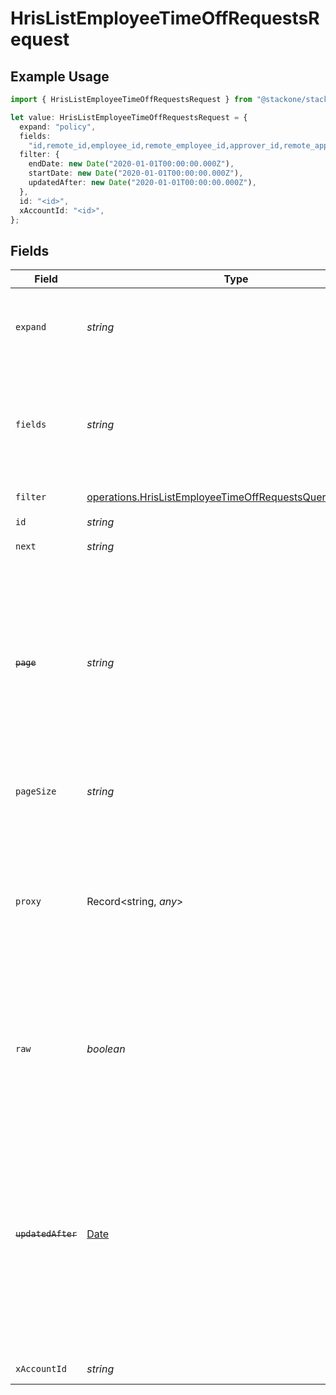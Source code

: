 # HrisListEmployeeTimeOffRequestsRequest

## Example Usage

```typescript
import { HrisListEmployeeTimeOffRequestsRequest } from "@stackone/stackone-client-ts/sdk/models/operations";

let value: HrisListEmployeeTimeOffRequestsRequest = {
  expand: "policy",
  fields:
    "id,remote_id,employee_id,remote_employee_id,approver_id,remote_approver_id,status,type,start_date,end_date,start_half_day,end_half_day,time_off_policy_id,remote_time_off_policy_id,reason,comment,duration,created_at,updated_at,policy,unified_custom_fields",
  filter: {
    endDate: new Date("2020-01-01T00:00:00.000Z"),
    startDate: new Date("2020-01-01T00:00:00.000Z"),
    updatedAfter: new Date("2020-01-01T00:00:00.000Z"),
  },
  id: "<id>",
  xAccountId: "<id>",
};
```

## Fields

| Field                                                                                                                                                                                                                                                          | Type                                                                                                                                                                                                                                                           | Required                                                                                                                                                                                                                                                       | Description                                                                                                                                                                                                                                                    | Example                                                                                                                                                                                                                                                        |
| -------------------------------------------------------------------------------------------------------------------------------------------------------------------------------------------------------------------------------------------------------------- | -------------------------------------------------------------------------------------------------------------------------------------------------------------------------------------------------------------------------------------------------------------- | -------------------------------------------------------------------------------------------------------------------------------------------------------------------------------------------------------------------------------------------------------------- | -------------------------------------------------------------------------------------------------------------------------------------------------------------------------------------------------------------------------------------------------------------- | -------------------------------------------------------------------------------------------------------------------------------------------------------------------------------------------------------------------------------------------------------------- |
| `expand`                                                                                                                                                                                                                                                       | *string*                                                                                                                                                                                                                                                       | :heavy_minus_sign:                                                                                                                                                                                                                                             | The comma separated list of fields that will be expanded in the response                                                                                                                                                                                       | policy                                                                                                                                                                                                                                                         |
| `fields`                                                                                                                                                                                                                                                       | *string*                                                                                                                                                                                                                                                       | :heavy_minus_sign:                                                                                                                                                                                                                                             | The comma separated list of fields that will be returned in the response (if empty, all fields are returned)                                                                                                                                                   | id,remote_id,employee_id,remote_employee_id,approver_id,remote_approver_id,status,type,start_date,end_date,start_half_day,end_half_day,time_off_policy_id,remote_time_off_policy_id,reason,comment,duration,created_at,updated_at,policy,unified_custom_fields |
| `filter`                                                                                                                                                                                                                                                       | [operations.HrisListEmployeeTimeOffRequestsQueryParamFilter](../../../sdk/models/operations/hrislistemployeetimeoffrequestsqueryparamfilter.md)                                                                                                                | :heavy_minus_sign:                                                                                                                                                                                                                                             | HRIS Time Off filters                                                                                                                                                                                                                                          |                                                                                                                                                                                                                                                                |
| `id`                                                                                                                                                                                                                                                           | *string*                                                                                                                                                                                                                                                       | :heavy_check_mark:                                                                                                                                                                                                                                             | N/A                                                                                                                                                                                                                                                            |                                                                                                                                                                                                                                                                |
| `next`                                                                                                                                                                                                                                                         | *string*                                                                                                                                                                                                                                                       | :heavy_minus_sign:                                                                                                                                                                                                                                             | The unified cursor                                                                                                                                                                                                                                             |                                                                                                                                                                                                                                                                |
| ~~`page`~~                                                                                                                                                                                                                                                     | *string*                                                                                                                                                                                                                                                       | :heavy_minus_sign:                                                                                                                                                                                                                                             | : warning: ** DEPRECATED **: This will be removed in a future release, please migrate away from it as soon as possible.<br/><br/>The page number of the results to fetch                                                                                       |                                                                                                                                                                                                                                                                |
| `pageSize`                                                                                                                                                                                                                                                     | *string*                                                                                                                                                                                                                                                       | :heavy_minus_sign:                                                                                                                                                                                                                                             | The number of results per page (default value is 25)                                                                                                                                                                                                           |                                                                                                                                                                                                                                                                |
| `proxy`                                                                                                                                                                                                                                                        | Record<string, *any*>                                                                                                                                                                                                                                          | :heavy_minus_sign:                                                                                                                                                                                                                                             | Query parameters that can be used to pass through parameters to the underlying provider request by surrounding them with 'proxy' key                                                                                                                           |                                                                                                                                                                                                                                                                |
| `raw`                                                                                                                                                                                                                                                          | *boolean*                                                                                                                                                                                                                                                      | :heavy_minus_sign:                                                                                                                                                                                                                                             | Indicates that the raw request result should be returned in addition to the mapped result (default value is false)                                                                                                                                             |                                                                                                                                                                                                                                                                |
| ~~`updatedAfter`~~                                                                                                                                                                                                                                             | [Date](https://developer.mozilla.org/en-US/docs/Web/JavaScript/Reference/Global_Objects/Date)                                                                                                                                                                  | :heavy_minus_sign:                                                                                                                                                                                                                                             | : warning: ** DEPRECATED **: This will be removed in a future release, please migrate away from it as soon as possible.<br/><br/>Use a string with a date to only select results updated after that given date                                                 | 2020-01-01T00:00:00.000Z                                                                                                                                                                                                                                       |
| `xAccountId`                                                                                                                                                                                                                                                   | *string*                                                                                                                                                                                                                                                       | :heavy_check_mark:                                                                                                                                                                                                                                             | The account identifier                                                                                                                                                                                                                                         |                                                                                                                                                                                                                                                                |